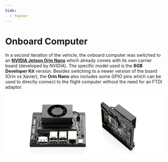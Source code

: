 ```yaml
---
hide:
  - footer
---
```


# Onboard Computer

In a second iteration of the vehicle, the onboard computer was switched to an [**NVIDIA Jetson Orin Nano**](https://developer.nvidia.com/embedded/learn/get-started-jetson-orin-nano-devkit) which already comes with its own carrier board (developed by *NVIDIA*). The specific model used is the **8GB Developer Kit** version. Besides switching to a newer version of the board (Orin vs Xavier), the **Orin Nano** also includes some GPIO pins which can be used to directly connect to the flight computer without the need for an FTDI adaptor.

![Onboard Computer](../../../assets/onboard_computer_orin_nano.png "Onboard Computer")